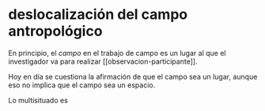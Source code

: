 # deslocalización del campo antropológico
En principio, el *campo* en el trabajo de campo es un lugar al que el investigador va para realizar [[observacion-participante]].

Hoy en día se cuestiona la afirmación de que el campo sea un lugar, aunque eso no implica que el campo sea un espacio.

Lo multisituado es 
